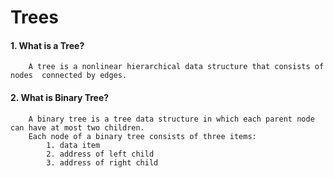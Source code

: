 # Trees

#### 1. What is a Tree?
        A tree is a nonlinear hierarchical data structure that consists of nodes  connected by edges.

#### 2. What is Binary Tree?
        A binary tree is a tree data structure in which each parent node can have at most two children. 
        Each node of a binary tree consists of three items:
            1. data item
            2. address of left child
            3. address of right child
        